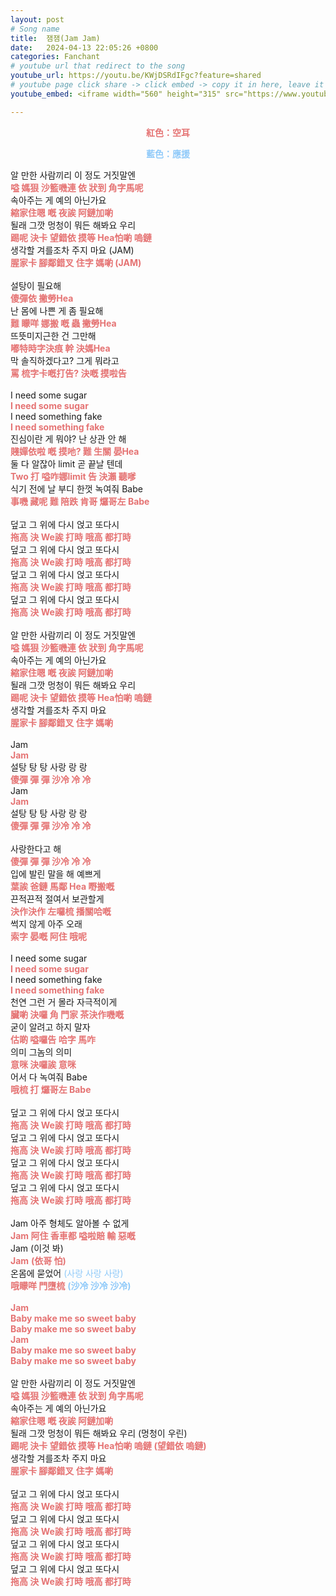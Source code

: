 ```yaml
---
layout: post
# Song name
title:  잼잼(Jam Jam)
date:   2024-04-13 22:05:26 +0800
categories: Fanchant
# youtube url that redirect to the song
youtube_url: https://youtu.be/KWjDSRdIFgc?feature=shared
# youtube page click share -> click embed -> copy it in here, leave it blank if dont 
youtube_embed: <iframe width="560" height="315" src="https://www.youtube.com/embed/KWjDSRdIFgc?si=G-ezdphOtYup-a_p" title="YouTube video player" frameborder="0" allow="accelerometer; autoplay; clipboard-write; encrypted-media; gyroscope; picture-in-picture; web-share" referrerpolicy="strict-origin-when-cross-origin" allowfullscreen></iframe>

---
```

<p style="display: flex; justify-content: center;"><span style="color:#e57373;"><strong>紅色：空耳</strong></span></p>
<p style="display: flex; justify-content: center;"><span style="color:#90caf9;"><strong>藍色：應援</strong></span></p>
<p>알 만한 사람끼리 이 정도 거짓말엔<br><span style="color:#e57373;"><strong>嗌 媽狠 沙籃嘰連 依 狀到 角字馬呢</strong></span><br>속아주는 게 예의 아닌가요<br><span style="color:#e57373;"><strong>縮家住嗯 嘅 夜誒 阿鏈加喲</strong></span><br>될래 그깟 멍청이 뭐든 해봐요 우리<br><span style="color:#e57373;"><strong>踢呢 決卡 望錯依 摸等 Hea怕喲 嗚鏈</strong></span><br>생각할 겨를조차 주지 마요 (JAM)<br><span style="color:#e57373;"><strong>腥家卡 腳鄰錯叉 住字 媽喲 (JAM)</strong></span><br><br>설탕이 필요해<br><span style="color:#e57373;"><strong>傻彈依 撇勞Hea</strong></span><br>난 몸에 나쁜 게 좀 필요해<br><span style="color:#e57373;"><strong>難 矇咩 娜搬 嘅 蟲 撇勞Hea</strong></span><br>뜨뜻미지근한 건 그만해<br><span style="color:#e57373;"><strong>嘟特時字決痕 幹 決媽Hea</strong></span><br>막 솔직하겠다고? 그게 뭐라고<br><span style="color:#e57373;"><strong>罵 梳字卡嘅打告? 決嘅 摸啦告</strong></span><br><br>I need some sugar<br><span style="color:#e57373;"><strong>I need some sugar</strong></span><br>I need something fake<br><span style="color:#e57373;"><strong>I need something fake</strong></span><br>진심이란 게 뭐야? 난 상관 안 해<br><span style="color:#e57373;"><strong>賤嬋依啦 嘅 摸吔? 難 生關 晏Hea</strong></span><br>둘 다 알잖아 limit 곧 끝날 텐데<br><span style="color:#e57373;"><strong>Two 打 嗌咋娜limit 告 決瀨 聽嗲&nbsp;</strong></span><br>식기 전에 날 부디 한껏 녹여줘 Babe<br><span style="color:#e57373;"><strong>事嘰 藏呢 難 陪跌 肯哥 𤓓哥左 Babe</strong></span><br><br>덮고 그 위에 다시 얹고 또다시<br><span style="color:#e57373;"><strong>拖高 決 We誒 打時 哦高 都打時</strong></span><br>덮고 그 위에 다시 얹고 또다시<br><span style="color:#e57373;"><strong>拖高 決 We誒 打時 哦高 都打時</strong></span><br>덮고 그 위에 다시 얹고 또다시<br><span style="color:#e57373;"><strong>拖高 決 We誒 打時 哦高 都打時</strong></span><br>덮고 그 위에 다시 얹고 또다시<br><span style="color:#e57373;"><strong>拖高 決 We誒 打時 哦高 都打時</strong></span><br><br>알 만한 사람끼리 이 정도 거짓말엔<br><span style="color:#e57373;"><strong>嗌 媽狠 沙籃嘰連 依 狀到 角字馬呢</strong></span><br>속아주는 게 예의 아닌가요<br><span style="color:#e57373;"><strong>縮家住嗯 嘅 夜誒 阿鏈加喲</strong></span><br>될래 그깟 멍청이 뭐든 해봐요 우리<br><span style="color:#e57373;"><strong>踢呢 決卡 望錯依 摸等 Hea怕喲 嗚鏈</strong></span><br>생각할 겨를조차 주지 마요<br><span style="color:#e57373;"><strong>腥家卡 腳鄰錯叉 住字 媽喲</strong></span><br><br>Jam&nbsp;<br><span style="color:#e57373;"><strong>Jam</strong></span>&nbsp;<br>설탕 탕 탕 사랑 랑 랑<br><span style="color:#e57373;"><strong>傻彈 彈 彈 沙冷 冷 冷</strong></span><br>Jam&nbsp;<br><span style="color:#e57373;"><strong>Jam&nbsp;</strong></span><br>설탕 탕 탕 사랑 랑 랑<br><span style="color:#e57373;"><strong>傻彈 彈 彈 沙冷 冷 冷</strong></span><br><br>사랑한다고 해<br><span style="color:#e57373;"><strong>傻彈 彈 彈 沙冷 冷 冷</strong></span><br>입에 발린 말을 해 예쁘게<br><span style="color:#e57373;"><strong>葉誒 爸鏈 馬鄰 Hea 嘢搬嘅</strong></span><br>끈적끈적 절여서 보관할게<br><span style="color:#e57373;"><strong>決作決作 左囉梳 播關哈嘅</strong></span><br>썩지 않게 아주 오래<br><span style="color:#e57373;"><strong>索字 晏嘅 阿住 哦呢</strong></span><br><br>I need some sugar<br><span style="color:#e57373;"><strong>I need some sugar</strong></span><br>I need something fake<br><span style="color:#e57373;"><strong>I need something fake</strong></span><br>천연 그런 거 몰라 자극적이게<br><span style="color:#e57373;"><strong>臟喲 決囉 角 門家 茶決作嘰嘅</strong></span><br>굳이 알려고 하지 말자<br><span style="color:#e57373;"><strong>估啲 嗌囉告 哈字 馬咋</strong></span><br>의미 그놈의 의미<br><span style="color:#e57373;"><strong>意咪 決囉誒 意咪</strong></span><br>어서 다 녹여줘 Babe<br><span style="color:#e57373;"><strong>哦梳 打 𤓓哥左 Babe</strong></span><br><br>덮고 그 위에 다시 얹고 또다시<br><span style="color:#e57373;"><strong>拖高 決 We誒 打時 哦高 都打時</strong></span><br>덮고 그 위에 다시 얹고 또다시<br><span style="color:#e57373;"><strong>拖高 決 We誒 打時 哦高 都打時</strong></span><br>덮고 그 위에 다시 얹고 또다시<br><span style="color:#e57373;"><strong>拖高 決 We誒 打時 哦高 都打時</strong></span><br>덮고 그 위에 다시 얹고 또다시<br><span style="color:#e57373;"><strong>拖高 決 We誒 打時 哦高 都打時</strong></span><br><br>Jam 아주 형체도 알아볼 수 없게<br><span style="color:#e57373;"><strong>Jam 阿住 香車都 嗌啦賠 輸 惡嘅</strong></span><br>Jam (이것 봐)<br><span style="color:#e57373;"><strong>Jam</strong></span> <span style="color:#e57373;"><strong>(依哥 怕)</strong></span><br>온몸에 묻었어 <span style="color:#90caf9;">(사랑 사랑 사랑)</span><br><span style="color:#e57373;"><strong>哦矇咩 門墮梳</strong></span> <span style="color:#90caf9;"><strong>(沙冷 沙冷 沙冷)</strong></span><br><br><span style="color:#e57373;"><strong>Jam</strong></span><br><span style="color:#e57373;"><strong>Baby make me so sweet baby</strong></span><br><span style="color:#e57373;"><strong>Baby make me so sweet baby</strong></span><br><span style="color:#e57373;"><strong>Jam</strong></span><br><span style="color:#e57373;"><strong>Baby make me so sweet baby</strong></span><br><span style="color:#e57373;"><strong>Baby make me so sweet baby</strong></span><br><br>알 만한 사람끼리 이 정도 거짓말엔<br><span style="color:#e57373;"><strong>嗌 媽狠 沙籃嘰連 依 狀到 角字馬呢</strong></span><br>속아주는 게 예의 아닌가요<br><span style="color:#e57373;"><strong>縮家住嗯 嘅 夜誒 阿鏈加喲</strong></span><br>될래 그깟 멍청이 뭐든 해봐요 우리 (멍청이 우린)<br><span style="color:#e57373;"><strong>踢呢 決卡 望錯依 摸等 Hea怕喲 嗚鏈</strong></span> <span style="color:#e57373;"><strong>(望錯依 嗚鏈)</strong></span><br>생각할 겨를조차 주지 마요<br><span style="color:#e57373;"><strong>腥家卡 腳鄰錯叉 住字 媽喲</strong></span><br><br>덮고 그 위에 다시 얹고 또다시<br><span style="color:#e57373;"><strong>拖高 決 We誒 打時 哦高 都打時</strong></span><br>덮고 그 위에 다시 얹고 또다시<br><span style="color:#e57373;"><strong>拖高 決 We誒 打時 哦高 都打時</strong></span><br>덮고 그 위에 다시 얹고 또다시<br><span style="color:#e57373;"><strong>拖高 決 We誒 打時 哦高 都打時</strong></span><br>덮고 그 위에 다시 얹고 또다시<br><span style="color:#e57373;"><strong>拖高 決 We誒 打時 哦高 都打時</strong></span></p>
